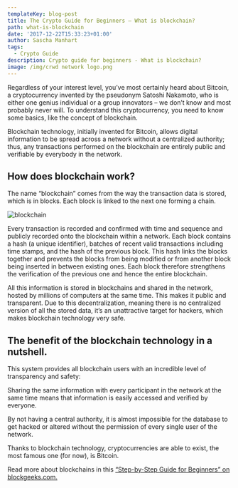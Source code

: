 ```yaml
---
templateKey: blog-post
title: The Crypto Guide for Beginners – What is blockchain?
path: what-is-blockchain
date: '2017-12-22T15:33:23+01:00'
author: Sascha Manhart
tags:
  - Crypto Guide
description: Crypto guide for beginners - What is blockchain?
image: /img/crwd network logo.png
---
```

Regardless of your interest level, you’ve most certainly heard about Bitcoin, a cryptocurrency invented by the pseudonym Satoshi Nakamoto, who is either one genius individual or a group innovators – we don’t know and most probably never will. To understand this cryptocurrency, you need to know some basics, like the concept of blockchain.

Blockchain technology, initially invented for Bitcoin, allows digital information to be spread across a network without a centralized authority; thus, any transactions performed on the blockchain are entirely public and verifiable by everybody in the network.

## How does blockchain work?

The name “blockchain” comes from the way the transaction data is stored, which is in blocks. Each block is linked to the next one forming a chain.

![blockchain](/img/blockchain.png)

Every transaction is recorded and confirmed with time and sequence and publicly recorded onto the blockchain within a network. Each block contains a hash (a unique identifier), batches of recent valid transactions including time stamps, and the hash of the previous block. This hash links the blocks together and prevents the blocks from being modified or from another block being inserted in between existing ones. Each block therefore strengthens the verification of the previous one and hence the entire blockchain.

All this information is stored in blockchains and shared in the network, hosted by millions of computers at the same time. This makes it public and transparent. Due to this decentralization, meaning there is no centralized version of all the stored data, it’s an unattractive target for hackers, which makes blockchain technology very safe.

## The benefit of the blockchain technology in a nutshell.

This system provides all blockchain users with an incredible level of transparency and safety:

Sharing the same information with every participant in the network at the same time means that information is easily accessed and verified by everyone.

By not having a central authority, it is almost impossible for the database to get hacked or altered without the permission of every single user of the network.

Thanks to blockchain technology, cryptocurrencies are able to exist, the most famous one (for now), is Bitcoin.

Read more about blockchains in this [“Step-by-Step Guide for Beginners” on blockgeeks.com.](https://blockgeeks.com/guides/what-is-blockchain-technology/)
